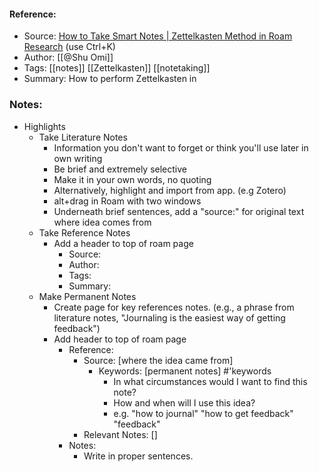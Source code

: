 #### Reference:
- Source: [How to Take Smart Notes | Zettelkasten Method in Roam Research](https://www.youtube.com/watch?v=ljyo_WAJevQ) (use Ctrl+K)
-   Author: [[@Shu Omi]]
-   Tags: [[notes]] [[Zettelkasten]] [[notetaking]]
-   Summary: How to perform Zettelkasten in 
### Notes:
-   Highlights
    -   Take Literature Notes
        -   Information you don't want to forget or think you'll use later in own writing
        -   Be brief and extremely selective
        -   Make it in your own words, no quoting
        -   Alternatively, highlight and import from app. (e.g Zotero)
        -   alt+drag in Roam with two windows
        -   Underneath brief sentences, add a "source:" for original text where idea comes from
    -   Take Reference Notes
        -   Add a header to top of roam page
            -   Source:
            -   Author:
            -   Tags:
            -   Summary:
    -   Make Permanent Notes
        -   Create page for key references notes. (e.g., a phrase from literature notes, "Journaling is the easiest way of getting feedback")
        -   Add header to top of roam page
            -   Reference:
                -   Source: \[where the idea came from\]
                    -   Keywords: \[permanent notes\] #'keywords
                        -   In what circumstances would I want to find this note?
                        -   How and when will I use this idea?
                        -   e.g. "how to journal" "how to get feedback" "feedback"
                -   Relevant Notes: \[\]
            -   Notes:
                -   Write in proper sentences.
